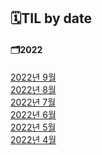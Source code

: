 ## 🗓TIL by date
  #### 🗂2022
  [2022년 9월](../2022/202209.md)<br />
  [2022년 8월](../2022/202208.md)<br />
  [2022년 7월](../2022/202207.md)<br />
  [2022년 6월](../2022/202206.md)<br />
  [2022년 5월](../2022/202205.md)<br />
  [2022년 4월](../2022/202204.md)<br />
 
